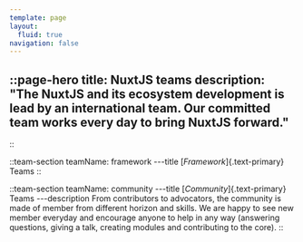 ```yaml
---
template: page
layout:
  fluid: true
navigation: false
---
```

::page-hero
title: NuxtJS teams
description: "The NuxtJS and its ecosystem development is lead by an international team. Our committed team works every day to bring NuxtJS forward."
---
::

::team-section
teamName: framework
---title
[_Framework_]{.text-primary} Teams
::

::team-section
teamName: community
---title
[_Community_]{.text-primary} Teams
---description
From contributors to advocators, the community is made of member from different horizon and skills. We are happy to see new member everyday and encourage anyone to help in any way (answering questions, giving a talk, creating modules and contributing to the core).
::